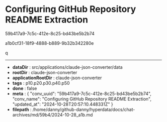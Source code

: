 # Configuring GitHub Repository README Extraction

59b417a9-7c5c-412e-8c25-bd43be5b2b74

a1b0cf31-18f9-4888-b889-9b32b342280e

q

---

* **dataDir** : src/applications/claude-json-converter/data
* **rootDir** : claude-json-converter
* **applicationRootDir** : claude-json-converter
* **tags** : p10.p20.p30.p40.p50
* **done** : false
* **meta** : {
  "conv_uuid": "59b417a9-7c5c-412e-8c25-bd43be5b2b74",
  "conv_name": "Configuring GitHub Repository README Extraction",
  "updated_at": "2024-10-28T20:57:10.448331Z"
}
* **filepath** : /home/danny/github-danny/hyperdata/docs/chat-archives/md/59b4/2024-10-28_a1b.md